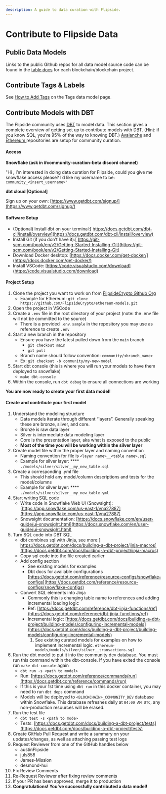 ```yaml
---
description: A guide to data curation with Flipside.
---
```


# Contribute to Flipside Data

## Public Data Models

Links to the public Github repos for all data model source code can be found in the [table docs](tables/) for each blockchain/blockchain project.

## Contribute Tags & Labels

See [How to Add Tags](https://docs.flipsidecrypto.com/our-data/data-models/tags#how-to-add-tags) on the Tags data model page.

## Contribute Models with DBT

The Flipside community uses [DBT](https://docs.getdbt.com/) to model data. This section gives a complete overview of getting set up to contribute models with DBT. (Hint: if you know SQL, you're 95% of the way to knowing DBT.) [Avalanche](tables/avalanche-tables.md) and [Ethereum ](tables/ethereum-core-tables.md)repositories are setup for community curation.

#### Access

**Snowflake (ask in #community-curation-beta discord channel)**

"Hi , I’m interested in doing data curation for Flipside, could you give me snowflake access please? I’d like my username to be:  `community_<insert_username>"`

**dbt cloud \[Optional]**

Sign up on your own:  [https://www.getdbt.com/signup/](https://www.getdbt.com/signup/)

#### **Software Setup**

* (Optional) Install dbt on your terminal:[  https://docs.getdbt.com/dbt-cli/install/overview](https://docs.getdbt.com/dbt-cli/install/overview)
* Install Git (if you don’t have it):[  https://git-scm.com/book/en/v2/Getting-Started-Installing-Git](https://git-scm.com/book/en/v2/Getting-Started-Installing-Git)
* Download Docker desktop: [https://docs.docker.com/get-docker/](https://docs.docker.com/get-docker/)
* Install VSCode: [https://code.visualstudio.com/download](https://code.visualstudio.com/download)

#### **Project Setup**

1. Clone the project you want to work on from [FlipsideCrypto Github Org](https://github.com/FlipsideCrypto)
   * Example for Ethereum: `git clone https://github.com/FlipsideCrypto/ethereum-models.git`
2. Open the project in VSCode
3. Create a `.env` file in the root directory of your project (note: the .env file will not be committed to the source)
   * There is a provided `.env.sample` in the repository you may use as reference to create `.env`
4. Start a new branch in the repository
   * Ensure you have the latest pulled down from the `main` branch
     * `git checkout main`
     * `git pull`
   * Branch name should follow convention:  `community/<branch_name>`
   * Ex:  `git checkout -b community/my-new-model`
5. Start dbt console (this is where you will run your models to have them deployed to snowflake)
   * `make dbt-console`
6. Within the console, run `dbt debug` to ensure all connections are working

**You are now ready to create your first data model!**

#### **Create and contribute your first model**

1. Understand the modeling structure
   * Data models iterate through different “layers”. Generally speaking these are bronze, silver, and core.
   * Bronze is raw data layer
   * Silver is intermediate data modeling layer
   * Core is the presentation layer, aka what is exposed to the public
   * **Most of the time you will be working within the silver layer**
2. Create model file within the proper layer and naming convention
   * Naming convention for file is `<layer name>__<table name>.sql`
   * Example for silver layer: **** `./models/silver/silver__my_new_table.sql`
3. Create a corresponding .yml file
   * This should hold any model/column descriptions and tests for the model/columns
   * Example for silver layer: **** `./models/silver/silver__my_new_table.yml`
4. Start writing SQL code
   * Write code in Snowflake Web UI (Snowsight):  [https://app.snowflake.com/us-east-1/vna27887](https://app.snowflake.com/us-east-1/vna27887)
   * Snowsight documentation:  [https://docs.snowflake.com/en/user-guide/ui-snowsight.html](https://docs.snowflake.com/en/user-guide/ui-snowsight.html)
5. Turn SQL code into DBT SQL
   * dbt combines sql with Jinja, see more:[ https://docs.getdbt.com/docs/building-a-dbt-project/jinja-macros](https://docs.getdbt.com/docs/building-a-dbt-project/jinja-macros)
   * Copy sql code into the file created earlier
   * Add config section
     * See existing models for examples
     * Dbt docs for available configurations [https://docs.getdbt.com/reference/resource-configs/snowflake-configs](https://docs.getdbt.com/reference/resource-configs/snowflake-configs)
   * Convert SQL elements into Jinja
     * Commonly this is changing table name to references and adding incremental loading logic
     * Ref: [https://docs.getdbt.com/reference/dbt-jinja-functions/ref](https://docs.getdbt.com/reference/dbt-jinja-functions/ref)
     * Incremental logic: [https://docs.getdbt.com/docs/building-a-dbt-project/building-models/configuring-incremental-models](https://docs.getdbt.com/docs/building-a-dbt-project/building-models/configuring-incremental-models)
       1. See existing curated models for examples on how to implement incremental logic. `ethereum-models/models/silver/silver__transactions.sql`
6. Run the dbt model to put it into the community dev database. You must run this command within the dbt-console. If you have exited the console run `make dbt-console` again
   * `dbt run -s <path to model>`
   * Run: [https://docs.getdbt.com/reference/commands/run](https://docs.getdbt.com/reference/commands/run)
   * If this is your 1st time using `dbt run` in this docker container, you may need to run `dbt deps` command
   * Models will be deployed to `<BLOCKCHAIN>_COMMUNITY_DEV` database within Snowflake.  This database refreshes daily at `04:00 AM UTC`, any non-production resources will be erased.
7. Run the test file
   * `dbt test -s <path to mode>`
   * Tests: [https://docs.getdbt.com/docs/building-a-dbt-project/tests](https://docs.getdbt.com/docs/building-a-dbt-project/tests)
8. Create GitHub Pull Request and write a summary on your updates/changes, as well as attaching passing test logs
9. Request Reviewer from one of the GitHub handles below
   * austinFlipside
   * juls858
   * James-Mission
   * desmond-hui
10. Fix Review Comments
11. Re-Request Reviewer after fixing review comments
12. If your PR has been approved, merge it to production
13. **Congratulations! You’ve successfully contributed a data model!**

